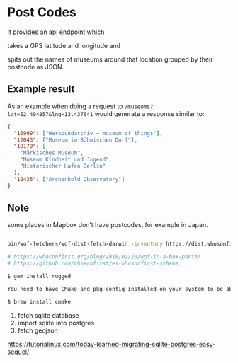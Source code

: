 # Post Codes

It provides an api endpoint which

takes a GPS latitude and longitude and

spits out the names of museums around that location grouped by their postcode as JSON.

## Example result

As an example when doing a request to `/museums?lat=52.494857&lng=13.437641` would generate a response similar to:

```json
{
  "10999": ["Werkbundarchiv – museum of things"],
  "12043": ["Museum im Böhmischen Dorf"],
  "10179": [
    "Märkisches Museum",
    "Museum Kindheit und Jugend",
    "Historischer Hafen Berlin"
  ],
  "12435": ["Archenhold Observatory"]
}
```

## Note

some places in Mapbox don’t have postcodes, for example in Japan.

```sh

bin/wof-fetchers/wof-dist-fetch-darwin -inventory https://dist.whosonfirst.org/sqlite/inventory.json -dest /Users/jkim/wof_data -include 'whosonfirst-data-postalcode-*-latest.db'

# https://whosonfirst.org/blog/2018/02/20/wof-in-a-box-part3/
# https://github.com/whosonfirst/es-whosonfirst-schema

$ gem install rugged

You need to have CMake and pkg-config installed on your system to be able to build the included version of libgit2. On OS X, after installing Homebrew, you can get CMake with:

$ brew install cmake
```

1. fetch sqlite database
2. import sqlite into postgres
3. fetch geojson

https://tutorialinux.com/today-learned-migrating-sqlite-postgres-easy-sequel/